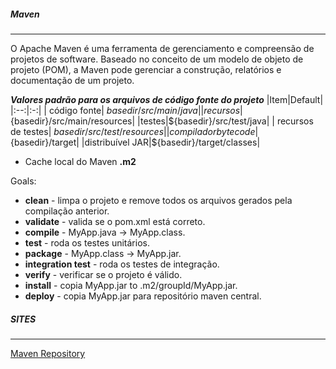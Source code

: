 

##### Maven
***

O Apache Maven é uma ferramenta de gerenciamento e compreensão de projetos de software. 
Baseado no conceito de um modelo de objeto de projeto (POM), a Maven pode gerenciar a construção, relatórios e documentação de um projeto.


***Valores padrão para os arquivos de código fonte do projeto***
|Item|Default|
|:--:|:-:|
| código fonte| ${basedir}/src/main/java|
|recursos|${basedir}/src/main/resources|
|testes|${basedir}/src/test/java|
| recursos de testes| ${basedir}/src/test/resources|
|compilador byte code|${basedir}/target|
|distribuível JAR|${basedir}/target/classes|


* Cache local do Maven **.m2**

Goals:
* **clean** - limpa o projeto e remove todos os arquivos gerados pela compilação anterior.
* **validate** - valida se o pom.xml está correto.
* **compile** - MyApp.java -> MyApp.class.
* **test** - roda os testes unitários.
* **package** - MyApp.class -> MyApp.jar.
* **integration test** - roda os testes de integração.
* **verify** - verificar se o projeto é válido.
* **install** - copia MyApp.jar to .m2/groupId/MyApp.jar.
* **deploy** - copia MyApp.jar para repositório maven central.


##### SITES
***
[Maven Repository](https://mvnrepository.com/)
